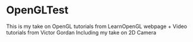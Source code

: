 # OpenGLTest
This is my take on OpenGL tutorials from LearnOpenGL webpage + Video tutorials from Victor Gordan Including my take on 2D Camera
